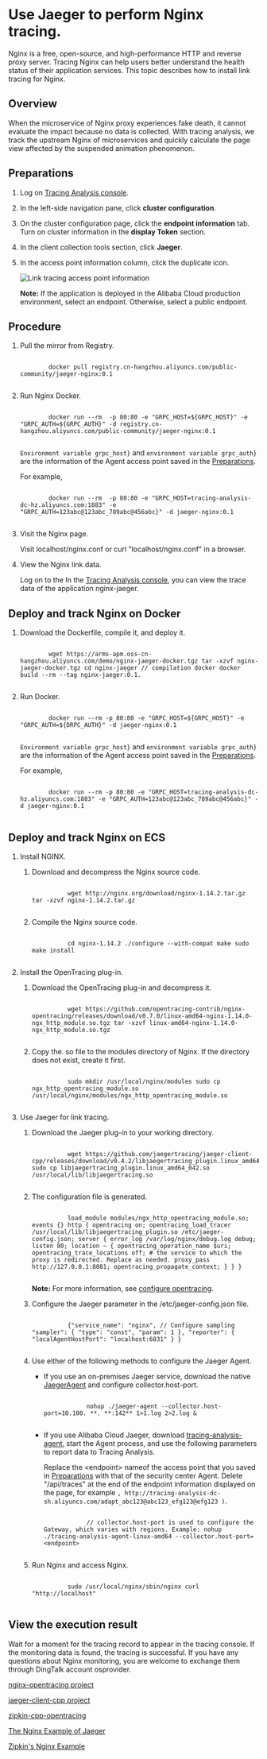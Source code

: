 # Use Jaeger to perform Nginx tracing.

Nginx is a free, open-source, and high-performance HTTP and reverse proxy server. Tracing Nginx can help users better understand the health status of their application services. This topic describes how to install link tracing for Nginx.

## Overview

When the microservice of Nginx proxy experiences fake death, it cannot evaluate the impact because no data is collected. With tracing analysis, we track the upstream Nginx of microservices and quickly calculate the page view affected by the suspended animation phenomenon.

## Preparations

1.  Log on [Tracing Analysis console](https://tracing-sg.console.aliyun.com/).

2.  In the left-side navigation pane, click **cluster configuration**.

3.  On the cluster configuration page, click the **endpoint information** tab. Turn on cluster information in the **display Token** section.

4.  In the client collection tools section, click **Jaeger**.

5.  In the access point information column, click the duplicate icon.

    ![Link tracing access point information](../images/p188451.png)

    **Note:** If the application is deployed in the Alibaba Cloud production environment, select an endpoint. Otherwise, select a public endpoint.


## Procedure

1.  Pull the mirror from Registry.

    ```
    
            docker pull registry.cn-hangzhou.aliyuncs.com/public-community/jaeger-nginx:0.1 
          
    ```

2.  Run Nginx Docker.

    ```
    
            docker run --rm  -p 80:80 -e "GRPC_HOST=${GRPC_HOST}" -e "GRPC_AUTH=${GRPC_AUTH}" -d registry.cn-hangzhou.aliyuncs.com/public-community/jaeger-nginx:0.1 
          
    ```

    `Environment variable grpc_host}` and `environment variable grpc_auth}` are the information of the Agent access point saved in the [Preparations](#section_bq8_6au_kwl).

    For example,

    ```
    
            docker run --rm  -p 80:80 -e "GRPC_HOST=tracing-analysis-dc-hz.aliyuncs.com:1883" -e "GRPC_AUTH=123abc@123abc_789abc@456abc}" -d jaeger-nginx:0.1 
          
    ```

3.  Visit the Nginx page.

    Visit localhost/nginx.conf or curl "localhost/nginx.conf" in a browser.

4.  View the Nginx link data.

    Log on to the In the [Tracing Analysis console](https://tracing-sg.console.aliyun.com/), you can view the trace data of the application nginx-jaeger.


## Deploy and track Nginx on Docker

1.  Download the Dockerfile, compile it, and deploy it.

    ```
    
            wget https://arms-apm.oss-cn-hangzhou.aliyuncs.com/demo/nginx-jaeger-docker.tgz tar -xzvf nginx-jaeger-docker.tgz cd nginx-jaeger // compilation docker docker build --rm --tag nginx-jaeger:0.1. 
          
    ```

2.  Run Docker.

    ```
    
            docker run --rm -p 80:80 -e "GRPC_HOST=${GRPC_HOST}" -e "GRPC_AUTH=${DRPC_AUTH}" -d jaeger-nginx:0.1 
          
    ```

    `Environment variable grpc_host}` and `environment variable grpc_auth}` are the information of the Agent access point saved in the [Preparations](#section_bq8_6au_kwl).

    For example,

    ```
    
            docker run --rm -p 80:80 -e "GRPC_HOST=tracing-analysis-dc-hz.aliyuncs.com:1883" -e "GRPC_AUTH=123abc@123abc_789abc@456abc}" -d jaeger-nginx:0.1 
          
    ```


## Deploy and track Nginx on ECS

1.  Install NGINX.

    1.  Download and decompress the Nginx source code.

        ```
        
                  wget http://nginx.org/download/nginx-1.14.2.tar.gz tar -xzvf nginx-1.14.2.tar.gz 
                
        ```

    2.  Compile the Nginx source code.

        ```
        
                  cd nginx-1.14.2 ./configure --with-compat make sudo make install 
                
        ```

2.  Install the OpenTracing plug-in.

    1.  Download the OpenTracing plug-in and decompress it.

        ```
        
                  wget https://github.com/opentracing-contrib/nginx-opentracing/releases/download/v0.7.0/linux-amd64-nginx-1.14.0-ngx_http_module.so.tgz tar -xzvf linux-amd64-nginx-1.14.0-ngx_http_module.so.tgz 
                
        ```

    2.  Copy the. so file to the modules directory of Nginx. If the directory does not exist, create it first.

        ```
        
                  sudo mkdir /usr/local/nginx/modules sudo cp ngx_http_opentracing_module.so /usr/local/nginx/modules/ngx_http_opentracing_module.so 
                
        ```

3.  Use Jaeger for link tracing.

    1.  Download the Jaeger plug-in to your working directory.

        ```
        
                  wget https://github.com/jaegertracing/jaeger-client-cpp/releases/download/v0.4.2/libjaegertracing_plugin.linux_amd64.so sudo cp libjaegertracing_plugin.linux_amd64_042.so /usr/local/lib/libjaegertracing.so 
                
        ```

    2.  The configuration file is generated.

        ```
        
                  load_module modules/ngx_http_opentracing_module.so; events {} http { opentracing on; opentracing_load_tracer /usr/local/lib/libjaegertracing_plugin.so /etc/jaeger-config.json; server { error_log /var/log/nginx/debug.log debug; listen 80; location ~ { opentracing_operation_name $uri; opentracing_trace_locations off; # the service to which the proxy is redirected. Replace as needed. proxy_pass http://127.0.0.1:8081; opentracing_propagate_context; } } } 
                
        ```

        **Note:** For more information, see [configure opentracing](https://github.com/opentracing-contrib/nginx-opentracing/blob/ea9994d7135be5ad2e3009d0f270e063b1fb3b21/doc/Reference.md).

    3.  Configure the Jaeger parameter in the /etc/jaeger-config.json file.

        ```
        
                  {"service_name": "nginx", // Configure sampling "sampler": { "type": "const", "param": 1 }, "reporter": { "localAgentHostPort": "localhost:6831" } } 
                
        ```

    4.  Use either of the following methods to configure the Jaeger Agent.

        -   If you use an on-premises Jaeger service, download the native [JaegerAgent](https://arms-apm.oss-cn-hangzhou.aliyuncs.com/tools/jaeger-agent) and configure collector.host-port.

            ```
            
                        nohup ./jaeger-agent --collector.host-port=10.100. **. **:142** 1>1.log 2>2.log & 
                      
            ```

        -   If you use Alibaba Cloud Jaeger, download [tracing-analysis-agent](http://arms-apm.oss-cn-hangzhou.aliyuncs.com/tools/tracing-analysis-agent-linux-amd64), start the Agent process, and use the following parameters to report data to Tracing Analysis.

            Replace the <endpoint\> nameof the access point that you saved in [Preparations](#section_bq8_6au_kwl) with that of the security center Agent. Delete "/api/traces" at the end of the endpoint information displayed on the page, for example `, http://tracing-analysis-dc-sh.aliyuncs.com/adapt_abc123@abc123_efg123@efg123 )`.

            ```
            
                        // collector.host-port is used to configure the Gateway, which varies with regions. Example: nohup ./tracing-analysis-agent-linux-amd64 --collector.host-port=<endpoint> 
                      
            ```

    5.  Run Nginx and access Nginx.

        ```
        
                  sudo /usr/local/nginx/sbin/nginx curl "http://localhost" 
                
        ```


## View the execution result

Wait for a moment for the tracing record to appear in the tracing console. If the monitoring data is found, the tracing is successful. If you have any questions about Nginx monitoring, you are welcome to exchange them through DingTalk account osprovider.

[nginx-opentracing project](https://github.com/opentracing-contrib/nginx-opentracing)

[jaeger-client-cpp project](https://github.com/jaegertracing/jaeger-client-cpp)

[zipkin-cpp-opentracing](https://github.com/rnburn/zipkin-cpp-opentracing)

[The Nginx Example of Jaeger](https://github.com/opentracing-contrib/nginx-opentracing/tree/master/example/trivial/jaeger)

[Zipkin's Nginx Example](https://github.com/opentracing-contrib/nginx-opentracing/tree/master/example/trivial/zipkin)

